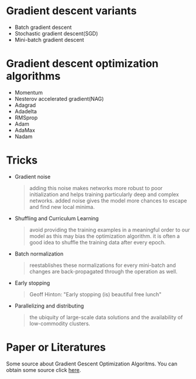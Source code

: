 # Gradient descent variants
* Batch gradient descent
* Stochastic gradient descent(SGD)
* Mini-batch gradient descent

# Gradient descent optimization algorithms
* Momentum
* Nesterov accelerated gradient(NAG)
* Adagrad
* Adadelta
* RMSprop
* Adam
* AdaMax
* Nadam

# Tricks
* Gradient noise
  >adding this noise makes networks more robust to poor initialization and 
  helps training particularly deep and complex networks. added noise gives 
  the model more chances to escape and find new local minima.
* Shuffling and Curriculum Learning
  >avoid providing the training examples in a meaningful order to our 
  model as this may bias the optimization algorithm.  it is often a good 
  idea to shuffle the training data after every epoch.
* Batch normalization
  >reestablishes these normalizations for every mini-batch and changes 
  are back-propagated through the operation as well. 
* Early stopping
  >Geoff Hinton: "Early stopping (is) beautiful free lunch"
* Parallelizing and distributing
  >the ubiquity of large-scale data solutions and the availability of 
  low-commodity clusters.

# Paper or Literatures
Some source about Gradient Gescent Optimization Algoritms. 
You can obtain some source click [here](./link.md).
